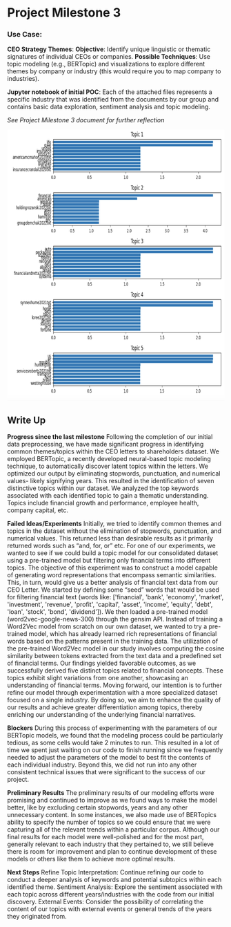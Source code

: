 # Project Milestone 3

### Use Case:

**CEO Strategy Themes**:
**Objective**: Identify unique linguistic or thematic signatures of individual CEOs or companies.
**Possible Techniques**: Use topic modeling (e.g., BERTopic) and visualizations to explore different themes by company or industry (this would require you to map company to industries).



**Jupyter notebook of initial POC**: 
Each of the attached files represents a specific industry that was identified from the documents by our group and contains basic data exploration, sentiment analysis and topic modeling.

_See Project Milestone 3 document for further reflection_

![data visualization](images/Data_visualization.png)


## Write Up
**Progress since the last milestone**
Following the completion of our initial data preprocessing, we have made significant progress in identifying common themes/topics within the CEO letters to shareholders dataset. We employed BERTopic, a recently developed neural-based topic modeling technique, to automatically discover latent topics within the letters. We optimized our output by eliminating stopwords, punctuation, and numerical values- likely signifying years. This resulted in the identification of seven distinctive topics within our dataset. We analyzed the top keywords associated with each identified topic to gain a thematic understanding. Topics include financial growth and performance, employee health, company capital, etc. 

**Failed Ideas/Experiments**
Initially, we tried to identify common themes and topics in the dataset without the elimination of stopwords, punctuation, and numerical values. This returned less than desirable results as it primarily returned words such as “and, for, or” etc. 
For one of our experiments, we wanted to see if we could build a topic model for our consolidated dataset using a pre-trained model but filtering only financial terms into different topics. The objective of this experiment was to construct a model capable of generating word representations that encompass semantic similarities. This, in turn, would give us a better analysis of financial text data from our CEO Letter. 
We started by defining some “seed” words that would be used for filtering financial text (words like: ['financial', 'bank', 'economy', 'market', 'investment', 'revenue', 'profit', 'capital', 'asset', 'income', 'equity', 'debt', 'loan', 'stock', 'bond', 'dividend']). We then loaded a pre-trained model (word2vec-google-news-300) through the gensim API. Instead of training a Word2Vec model from scratch on our own dataset, we wanted to try a pre-trained model, which has already learned rich representations of financial words based on the patterns present in the training data. 
The utilization of the pre-trained Word2Vec model in our study involves computing the cosine similarity between tokens extracted from the text data and a predefined set of financial terms. 
Our findings yielded favorable outcomes, as we successfully derived five distinct topics related to financial concepts. These topics exhibit slight variations from one another, showcasing an understanding of financial terms. Moving forward, our intention is to further refine our model through experimentation with a more specialized dataset focused on a single industry. By doing so, we aim to enhance the quality of our results and achieve greater differentiation among topics, thereby enriching our understanding of the underlying financial narratives.

**Blockers**
During this process of experimenting with the parameters of our BERTopic models, we found that the modeling process could be particularly tedious, as some cells would take 2 minutes to run. This resulted in a lot of time we spent just waiting on our code to finish running since we frequently needed to adjust the parameters of the model to best fit the contents of each individual industry.
Beyond this, we did not run into any other consistent technical issues that were significant to the success of our project.

**Preliminary Results**
	The preliminary results of our modeling efforts were promising and continued to improve as we found ways to make the model better, like by excluding certain stopwords, years and any other unnecessary content. In some instances, we also made use of BERTopics ability to specify the number of topics so we could ensure that we were capturing all of the relevant trends within a particular corpus. Although our final results for each model were well-polished and for the most part, generally relevant to each industry that they pertained to, we still believe there is room for improvement and plan to continue development of these models or others like them to achieve more optimal results.

**Next Steps**
Refine Topic Interpretation: Continue refining our code to conduct a deeper analysis of keywords and potential subtopics within each identified theme.
Sentiment Analysis: Explore the sentiment associated with each topic across different years/industries with the code from our initial discovery.
External Events: Consider the possibility of correlating the content of our topics with external events or general trends of the years they originated from.
